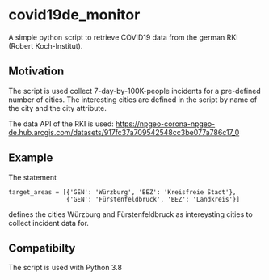 # covid19de_monitor

A simple python script to retrieve COVID19 data from the german RKI (Robert Koch-Institut).

## Motivation

The script is used collect 7-day-by-100K-people incidents for a pre-defined number of cities.
The interesting cities are defined in the script by name of the city and the city attribute.

The data API of the RKI is used:
https://npgeo-corona-npgeo-de.hub.arcgis.com/datasets/917fc37a709542548cc3be077a786c17_0

## Example

The statement

```
target_areas = [{'GEN': 'Würzburg', 'BEZ': 'Kreisfreie Stadt'},              
                {'GEN': 'Fürstenfeldbruck', 'BEZ': 'Landkreis'}]
```

defines the cities Würzburg and Fürstenfeldbruck as intereysting cities to 
collect incident data for.


## Compatibilty

The script is used with Python 3.8